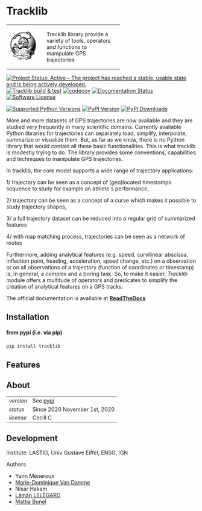 # Tracklib

<p align="center">
<table style="border:none;border:0;width:60%"><tr>
  <td align="center" style="width:30%"><img width="200px" src="https://github.com/umrlastig/tracklib/blob/main/doc/source/img/TracklibLogo.png" /></td>
  <td style="padding:16px;"><label>Tracklib</label> library provide a variety of tools, operators and functions to manipulate GPS trajectories</td>
</tr></table>
</p>

[![Project Status: Active – The project has reached a stable, usable state and is being actively developed.](https://www.repostatus.org/badges/latest/active.svg)](https://www.repostatus.org/#active)
[![Tracklib build & test](https://github.com/umrlastig/tracklib/actions/workflows/ci.yml/badge.svg)](https://github.com/umrlastig/tracklib/actions/workflows/ci.yml)
[![codecov](https://codecov.io/gh/umrlastig/tracklib/branch/main/graph/badge.svg?token=pHLaV21j2O)](https://codecov.io/gh/umrlastig/tracklib)
[![Documentation Status](https://readthedocs.org/projects/tracklib/badge/?version=latest)](https://tracklib.readthedocs.io/en/latest/?badge=latest)
[![Software License](https://img.shields.io/badge/Licence-Cecill--C-blue.svg?style=flat)](https://github.com/umrlastig/tracklib/blob/main/LICENCE)

[![Supported Python Versions](https://img.shields.io/pypi/pyversions/tracklib.svg)](https://www.python.org/downloads/)
[![PyPI Version](https://img.shields.io/pypi/v/tracklib.svg)](https://pypi.python.org/pypi/tracklib/)
[![PyPI Downloads](https://img.shields.io/pypi/dm/tracklib?color=blue)](https://pypistats.org/packages/tracklib)


More and more datasets of GPS trajectories are now available and they are studied very frequently in many scientific domains. Currently available Python libraries for trajectories can separately load, simplify, interpolate, summarize or visualize them. But, as far as we know, there is no Python library that would contain all these basic functionalities. This is what tracklib is modestly trying to do. The library provides  some conventions, capabilities and techniques to manipulate GPS trajectories.

In tracklib, the core model supports a wide range of trajectory  applications:

1/ trajectory can be seen as a concept of (geo)located timestamps sequence to study for example an athlete's performance,

2/ trajectory can be seen as a concept of a curve which makes it possible to study trajectory shapes,

3/ a full trajectory dataset can be reduced into a regular grid of summarized features

4/ with map matching process, trajectories can be seen as a network of routes

Furthermore, adding analytical features (e.g. speed, curvilinear abscissa, inflection point, heading, acceleration, speed change, etc.) on a observation or on all observations of a trajectory (function of coordinates or timestamp) is, in general, a complex and a boring task. So, to make it easier, _Tracklib_ module offers a multitude of operators and  predicates to simplify the creation of analytical features on a GPS tracks.


The official documentation is available at **[ReadTheDocs](https://tracklib.readthedocs.io)**

## Installation

#### from pypi (i.e. via pip)

```bash
pip install tracklib
```

## Features




## About

|                |                                                           |
| -------------- | --------------------------------------------------------- |
| _version_      | See [pypi](https://pypi.org/project/tracklib/#history)    |
| _status_       | Since 2020 November 1st, 2020                             |
| _license_      | Cecill C                                                  |

## Development

Institute: LASTIG, Univ Gustave Eiffel, ENSG, IGN

Authors
- Yann Méneroux
- [Marie-Dominique Van Damme](https://www.umr-lastig.fr/mdvandamme/)
- Nisar Hakam
- [Lâmân LELÉGARD](https://www.umr-lastig.fr/laman-lelegard/) 
- [Mattia Bunel ](https://www.umr-lastig.fr/mattia-bunel/index_fr.html)














